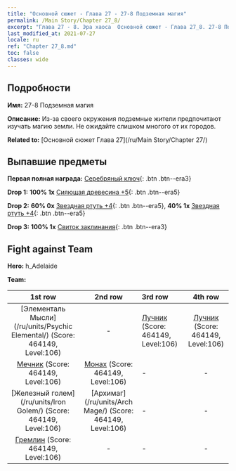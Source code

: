 ```yaml
---
title: "Основной сюжет - Глава 27 - 27-8 Подземная магия"
permalink: /Main Story/Chapter 27_8/
excerpt: "Глава 27 - 8. Эра хаоса  Основной сюжет - Глава 27_8. 27-8 Подземная магия"
last_modified_at: 2021-07-27
locale: ru
ref: "Chapter 27_8.md"
toc: false
classes: wide
---
```


## Подробности

 **Имя:** 27-8 Подземная магия

 **Описание:** Из-за своего окружения подземные жители предпочитают изучать магию земли. Не ожидайте слишком многого от их городов.

 **Related to:** [Основной сюжет Глава 27](/ru/Main Story/Chapter 27/)

## Выпавшие предметы

 **Первая полная награда:** [Серебряный ключ](/ItemsRU/con_693/){: .btn .btn--era3}

 **Drop 1:** **100% 1x** [Сияющая древесина +5](/ItemsRU/mat_97/){: .btn .btn--era5}

 **Drop 2:** **60% 0x** [Звездная ртуть +4](/ItemsRU/mat_91/){: .btn .btn--era5}, **40% 1x** [Звездная ртуть +4](/ItemsRU/mat_91/){: .btn .btn--era5}

 **Drop 3:** **100% 1x** [Свиток заклинания](/ItemsRU/con_694/){: .btn .btn--era3}


## Fight against Team
 **Hero:** h_Adelaide

 **Team:**


  | 1st row | 2nd row | 3rd row | 4th row |
  |:----:|:----:|:----|:----:|
  | [Элементаль Мысли](/ru/units/Psychic Elemental/) (Score: 464149, Level:106)  | - | [Лучник](/ru/units/Marksman/) (Score: 464149, Level:106)  | [Лучник](/ru/units/Marksman/) (Score: 464149, Level:106)  |
  | [Мечник](/ru/units/Swordsman/) (Score: 464149, Level:106)  | [Монах](/ru/units/Monk/) (Score: 464149, Level:106)  | - | - |
  | [Железный голем](/ru/units/Iron Golem/) (Score: 464149, Level:106)  | [Архимаг](/ru/units/Arch Mage/) (Score: 464149, Level:106)  | - | - |
  | [Гремлин](/ru/units/Gremlin/) (Score: 464149, Level:106)  | - | - | - |



